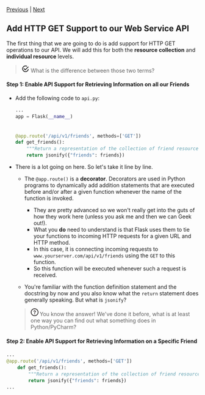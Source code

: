 [Previous](exercise-2.md) |  [Next](exercise-4.md)
## Add HTTP GET Support to our Web Service API
The first thing that we are going to do is add support for HTTP GET operations
to our API.  We will add this for both the **resource collection** and 
**individual resource** levels.

> ![Question](../images/reminder.png) What is the difference between those two terms?

#### Step 1: Enable API Support for Retrieving Information on all our Friends
* Add the following code to `api.py`:
    ```python
    ...
    app = Flask(__name__)
    
    
    @app.route('/api/v1/friends', methods=['GET'])
    def get_friends():
        """Return a representation of the collection of friend resources."""
        return jsonify({"friends": friends})
    ```
* There is a lot going on here. So let's take it line by line.
    * The `@app.route()` is a **decorator**.  Decorators are used in Python 
    programs to dynamically add addition statements that are executed before
    and/or after a given function whenever the name of the function is invoked.
        * They are pretty advanced so we won't really get into the guts of how they
        work here (unless you ask me and then we can Geek out!).
        * What you **do** need to understand is that Flask uses them to tie
        your functions to incoming HTTP requests for a given URL and HTTP method.
        * In this case, it is connecting incoming requests to 
        `www.yourserver.com/api/v1/friends` using the `GET` to this function.
        * So this function will be executed whenever such a request is received.
    
    * You're familiar with the function definition statement and the docstring 
    by now and you also know what the `return` statement does generally speaking.
    But what is `jsonify`?
    
    > ![Question](../images/question.png) You know the answer!  We've done it
    before, what is at least one way you can find out what something does in 
    Python/PyCharm?
    
#### Step 2: Enable API Support for Retrieving Information on a Specific Friend
```python
...
@app.route('/api/v1/friends', methods=['GET'])
    def get_friends():
        """Return a representation of the collection of friend resources."""
        return jsonify({"friends": friends})
...
```
        